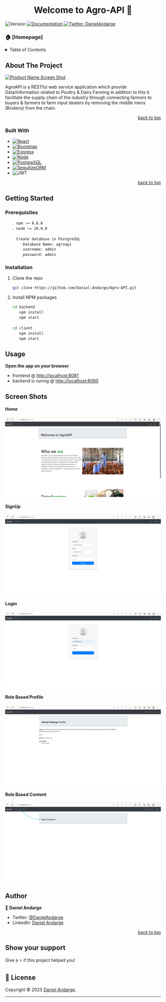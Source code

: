 <h1 align="center">Welcome to Agro-API 👋</h1>
<p>
  <img alt="Version" src="https://img.shields.io/badge/version-1.0-blue.svg?cacheSeconds=2592000" />
  <a href="y" target="_blank">
    <img alt="Documentation" src="https://img.shields.io/badge/documentation-yes-brightgreen.svg" />
  </a>
<!--   <a href="DanielAndarge" target="_blank">
    <img alt="License:" src="https://img.shields.io/badge/License-y-yellow.svg" />
  </a> -->
  <a href="https://twitter.com/DanielAndarge" target="_blank">
    <img alt="Twitter: DanielAndarge" src="https://img.shields.io/twitter/follow/DanielAndarge.svg?style=social" />
  </a>
</p>

### 🏠 [Homepage]

<!-- TABLE OF CONTENTS -->
<details>
  <summary>Table of Contents</summary>
  <ol>
    <li>
      <a href="#about-the-project">About The Project</a>
      <ul>
        <li><a href="#built-with">Built With</a></li>
      </ul>
    </li>
    <li>
      <a href="#getting-started">Getting Started</a>
      <ul>
        <li><a href="#prerequisites">Prerequisites</a></li>
        <li><a href="#installation">Installation</a></li>
      </ul>
    </li>
    <li><a href="#usage">Usage</a></li>
    <li><a href="#roadmap">Roadmap</a></li>
    <li><a href="#contributing">Contributing</a></li>
    <li><a href="#license">License</a></li>
    <li><a href="#contact">Contact</a></li>
    <li><a href="#acknowledgments">Acknowledgments</a></li>
  </ol>
</details>

<!-- ABOUT THE PROJECT -->

## About The Project

[![Product Name Screen Shot][product-screenshot]](https://example.com)

<!--
### Agro-API -->

AgroAPI is a RESTful web service application which provide Data/information related to Poultry & Dairy Farming in addition to this it facilitate the supply chain of the industry through connecting farmers to buyers & farmers to farm input dealers by removing the middle mens (Brokers) from the chain.

<p align="right"><a href="#readme-top">back to top</a></p>

### Built With

- [![React][React.js]][React-url]
- [![Bootstrap][Bootstrap.com]][Bootstrap-url]
- [![Express][Express.js]][Express-url]
- [![Node][Node.js]][Node-url]
- [![PostgreSQL][PostgreSQL]][PostgreSQL-url]
- [![SequilizeORM][SequilizeORM]][Sequilize-url]
- ![JWT](https://img.shields.io/badge/JWT-black?style=for-the-badge&logo=JSON%20web%20tokens)

<p align="right"><a href="#readme-top">back to top</a></p>

<!--### ✨ [Demo](y) -->

## Getting Started

### Prerequisites

```sh
   . npm >= 8.6.0
   . node >= 18.0.0

   . Create database in PostgreSQL
        Database Name: agroapi
        username: admin
        password: admin
```

### Installation

1. Clone the repo
   ```sh
   git clone https://github.com/Daniel-Andarge/Agro-API.git
   ```
2. Install NPM packages

   ```sh
   cd backend
      npm install
      npm start

   cd client
      npm install
      npm start
   ```

## Usage

**Open the app on your browser**

- frontend @ [http://localhost:8081](http://localhost:8081)
- backend is runnig @ [http://localhost:8080](http://localhost:8080)

## Screen Shots

#### Home

![Home](images/Home.png?raw=true)

#### SignUp

![SignUp ](images/signup.png?raw=true)

#### Login

![Login](images/login.png?raw=true)

#### Role Based Profile

![Role Based Profile](images/Role_Based_Profile.png?raw=true)

#### Role Based Content

![Role Based Content](images/Role_Based_Content.png?raw=true)

## Author

👤 **Daniel Andarge**

- Twitter: [@DanielAndarge](https://twitter.com/DanielAndarge)
- LinkedIn: [Daniel Andarge](https://www.linkedin.com/in/danielandarge/)

<p align="right"><a href="#readme-top">back to top</a></p>

## Show your support

Give a ⭐️ if this project helped you!

## 📝 License

Copyright © 2023 [Daniel Andarge](https://github.com/Daniel-Andarge).

---

<!-- MARKDOWN LINKS & IMAGES -->

[contributors-shield]: https://img.shields.io/github/contributors/github_username/repo_name.svg?style=for-the-badge
[contributors-url]: https://github.com/github_username/repo_name/graphs/contributors
[forks-shield]: https://img.shields.io/github/forks/github_username/repo_name.svg?style=for-the-badge
[forks-url]: https://github.com/github_username/repo_name/network/members
[stars-shield]: https://img.shields.io/github/stars/github_username/repo_name.svg?style=for-the-badge
[stars-url]: https://github.com/github_username/repo_name/stargazers
[issues-shield]: https://img.shields.io/github/issues/github_username/repo_name.svg?style=for-the-badge
[issues-url]: https://github.com/github_username/repo_name/issues
[license-shield]: https://img.shields.io/github/license/github_username/repo_name.svg?style=for-the-badge
[license-url]: https://github.com/github_username/repo_name/blob/master/LICENSE.txt
[linkedin-shield]: https://img.shields.io/badge/-LinkedIn-black.svg?style=for-the-badge&logo=linkedin&colorB=555
[linkedin-url]: https://linkedin.com/in/linkedin_username
[product-screenshot]: images/screenshot.png
[Express.js]: https://img.shields.io/badge/Express.js-404D59?style=for-the-badge
[Express-url]: https://expressjs.com
[React.js]: https://img.shields.io/badge/React-20232A?style=for-the-badge&logo=react&logoColor=61DAFB
[React-url]: https://reactjs.org/
[Node.js]: https://img.shields.io/badge/Node.js-43853D?style=for-the-badge&logo=node.js&logoColor=white
[Node-url]: nodejs.org
[Bootstrap.com]: https://img.shields.io/badge/Bootstrap-563D7C?style=for-the-badge&logo=bootstrap&logoColor=white
[Bootstrap-url]: https://getbootstrap.com
[PostgreSQL]: https://img.shields.io/badge/PostgreSQL-316192?style=for-the-badge&logo=postgresql&logoColor=white
[PostgreSQL-url]: https://www.postgresql.org
[SequilizeORM]: https://img.shields.io/badge/Sequelize-52B0E7?style=for-the-badge&logo=Sequelize&logoColor=white
[Sequilize-url]: https://sequelize.org
